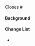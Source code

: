 <!-- For feature, feature enhancement or bug fix, create an issue first and finish To Do List there -->
<!-- Anything doesn't work as expected is a bug, including code, doc and test -->

<!-- Reference the issue that this closes -->
<!-- If it only partially resolves it, change this to "For #" -->
Closes #

<!-- For other PRs without open issue -->
#### Background

<!-- For all the PRs -->
#### Change List
-
